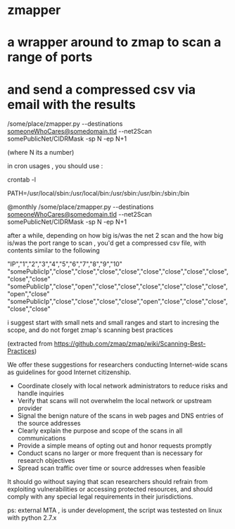 # zmapper
# a wrapper around to zmap to scan a range of ports
# and send a compressed csv via email with the results

/some/place/zmapper.py --destinations someoneWhoCares@somedomain.tld --net2Scan somePublicNet/CIDRMask -sp N -ep N+1

(where N its a number)

in cron usages , you should use :

crontab -l

PATH=/usr/local/sbin:/usr/local/bin:/usr/sbin:/usr/bin:/sbin:/bin

@monthly       /some/place/zmapper.py --destinations someoneWhoCares@somedomain.tld --net2Scan somePublicNet/CIDRMask -sp N -ep N+1

after a while, depending on how big is/was the net 2 scan and the how big is/was the port range to scan , you'd get a compressed csv file, with contents similar to the following

"IP","1","2","3","4","5","6","7","8","9","10"
"somePublicIp","close","close","close","close","close","close","close","close","close","close"
"somePublicIp","close","open","close","close","close","close","close","close","open","close"
"somePublicIp","close","close","close","close","open","close","close","close","close","close"


i suggest start with small nets and small ranges and start to incresing the scope, and do not forget zmap's scanning best practices

(extracted from https://github.com/zmap/zmap/wiki/Scanning-Best-Practices)





We offer these suggestions for researchers conducting Internet-wide scans as guidelines for good Internet citizenship.

* Coordinate closely with local network administrators to reduce risks and handle inquiries
* Verify that scans will not overwhelm the local network or upstream provider
* Signal the benign nature of the scans in web pages and DNS entries of the source addresses
* Clearly explain the purpose and scope of the scans in all communications
* Provide a simple means of opting out and honor requests promptly
* Conduct scans no larger or more frequent than is necessary for research objectives
* Spread scan traffic over time or source addresses when feasible

It should go without saying that scan researchers should refrain from exploiting vulnerabilities or accessing protected resources, and should comply with any special legal requirements in their jurisdictions.


ps: external MTA , is under development, the script was testested on linux with python 2.7.x
